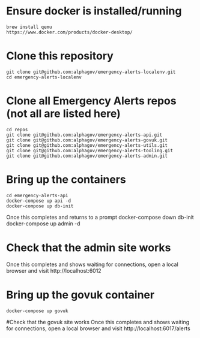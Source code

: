 # Ensure docker is installed/running
    brew install qemu
    https://www.docker.com/products/docker-desktop/

# Clone this repository
    git clone git@github.com:alphagov/emergency-alerts-localenv.git
    cd emergency-alerts-localenv

# Clone all Emergency Alerts repos (not all are listed here)
    cd repos
    git clone git@github.com:alphagov/emergency-alerts-api.git
    git clone git@github.com:alphagov/emergency-alerts-govuk.git
    git clone git@github.com:alphagov/emergency-alerts-utils.git
    git clone git@github.com:alphagov/emergency-alerts-tooling.git
    git clone git@github.com:alphagov/emergency-alerts-admin.git
    
# Bring up the containers
    cd emergency-alerts-api
    docker-compose up api -d
    docker-compose up db-init
Once this completes and returns to a prompt
    docker-compose down db-init
    docker-compose up admin -d

# Check that the admin site works
Once this completes and shows waiting for connections, open a local browser and visit http://localhost:6012

# Bring up the govuk container
    docker-compose up govuk

#Check that the govuk site works
Once this completes and shows waiting for connections, open a local browser and visit http://localhost:6017/alerts
